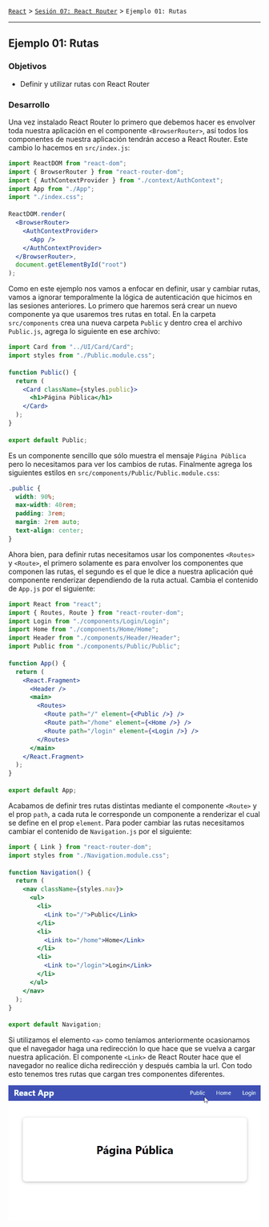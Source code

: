 [`React`](../../README.md) > [`Sesión 07: React Router`](../Readme.md) > `Ejemplo 01: Rutas`

---

## Ejemplo 01: Rutas

### Objetivos

- Definir y utilizar rutas con React Router

### Desarrollo

Una vez instalado React Router lo primero que debemos hacer es envolver toda nuestra aplicación en el componente `<BrowserRouter>`, así todos los componentes de nuestra aplicación tendrán acceso a React Router. Este cambio lo hacemos en `src/index.js`:

```jsx
import ReactDOM from "react-dom";
import { BrowserRouter } from "react-router-dom";
import { AuthContextProvider } from "./context/AuthContext";
import App from "./App";
import "./index.css";

ReactDOM.render(
  <BrowserRouter>
    <AuthContextProvider>
      <App />
    </AuthContextProvider>
  </BrowserRouter>,
  document.getElementById("root")
);
```

Como en este ejemplo nos vamos a enfocar en definir, usar y cambiar rutas, vamos a ignorar temporalmente la lógica de autenticación que hicimos en las sesiones anteriores. Lo primero que haremos será crear un nuevo componente ya que usaremos tres rutas en total. En la carpeta `src/components` crea una nueva carpeta `Public` y dentro crea el archivo `Public.js`, agrega lo siguiente en ese archivo:

```jsx
import Card from "../UI/Card/Card";
import styles from "./Public.module.css";

function Public() {
  return (
    <Card className={styles.public}>
      <h1>Página Pública</h1>
    </Card>
  );
}

export default Public;
```

Es un componente sencillo que sólo muestra el mensaje `Página Pública` pero lo necesitamos para ver los cambios de rutas. Finalmente agrega los siguientes estilos en `src/components/Public/Public.module.css`:

```css
.public {
  width: 90%;
  max-width: 40rem;
  padding: 3rem;
  margin: 2rem auto;
  text-align: center;
}
```

Ahora bien, para definir rutas necesitamos usar los componentes `<Routes>` y `<Route>`, el primero solamente es para envolver los componentes que componen las rutas, el segundo es el que le dice a nuestra aplicación qué componente renderizar dependiendo de la ruta actual. Cambia el contenido de `App.js` por el siguiente:

```jsx
import React from "react";
import { Routes, Route } from "react-router-dom";
import Login from "./components/Login/Login";
import Home from "./components/Home/Home";
import Header from "./components/Header/Header";
import Public from "./components/Public/Public";

function App() {
  return (
    <React.Fragment>
      <Header />
      <main>
        <Routes>
          <Route path="/" element={<Public />} />
          <Route path="/home" element={<Home />} />
          <Route path="/login" element={<Login />} />
        </Routes>
      </main>
    </React.Fragment>
  );
}

export default App;
```

Acabamos de definir tres rutas distintas mediante el componente `<Route>` y el prop `path`, a cada ruta le corresponde un componente a renderizar el cual se define en el prop `element`. Para poder cambiar las rutas necesitamos cambiar el contenido de `Navigation.js` por el siguiente:

```jsx
import { Link } from "react-router-dom";
import styles from "./Navigation.module.css";

function Navigation() {
  return (
    <nav className={styles.nav}>
      <ul>
        <li>
          <Link to="/">Public</Link>
        </li>
        <li>
          <Link to="/home">Home</Link>
        </li>
        <li>
          <Link to="/login">Login</Link>
        </li>
      </ul>
    </nav>
  );
}

export default Navigation;
```

Si utilizamos el elemento `<a>` como teníamos anteriormente ocasionamos que el navegador haga una redirección lo que hace que se vuelva a cargar nuestra aplicación. El componente `<Link>` de React Router hace que el navegador no realice dicha redirección y después cambia la url. Con todo esto tenemos tres rutas que cargan tres componentes diferentes.

![Routes](./assets/routes.gif)
